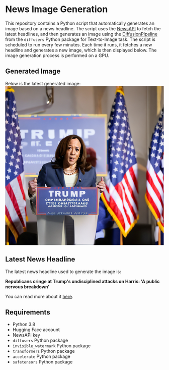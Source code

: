 # News Image Generation
This repository contains a Python script that automatically generates an image based on a news headline. The script uses the [NewsAPI](https://newsapi.org/) to fetch the latest headlines, and then generates an image using the [DiffusionPipeline](https://github.com/huggingface/diffusers) from the `diffusers` Python package for Text-to-Image task.
The script is scheduled to run every few minutes. Each time it runs, it fetches a new headline and generates a new image, which is then displayed below. The image generation process is performed on a GPU.

## Generated Image
Below is the latest generated image:
![Generated Image](image.png)

## Latest News Headline
The latest news headline used to generate the image is:

**Republicans cringe at Trump's undisciplined attacks on Harris: 'A public nervous breakdown'**

You can read more about it [here](https://news.google.com/rss/articles/CBMikwFBVV95cUxPaXQ0OTZsS3hkMzRDTVBpVnJkNXZIU2VyMklpaHNTb3pWbUdVTWNjMTZlWlV6eFgzOXBJWEpLOElySWtrTGFFVlQ5R3ZYbjB1Wm8wNTlTY01vbUlqNGxqUXVvUmNxUFR2aWMtYkRlakgyeTAxaWpkZzBnQjVWYi1qY0FmZTA0NmZRWWNCTDd3eWRhQzg?oc=5).

## Requirements
- Python 3.8
- Hugging Face account
- NewsAPI key
- `diffusers` Python package
- `invisible_watermark` Python package
- `transformers` Python package
- `accelerate` Python package
- `safetensors` Python package
